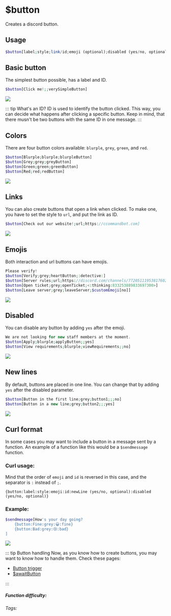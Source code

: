 # $button
Creates a discord button.

## Usage
```php
$button[label;style;link/id;emoji (optional);disabled (yes/no, optional);new line (yes/no, optional)]
```

## Basic button
The simplest button possible, has a label and ID.

```php
$button[Click me!;;verySimpleButton]
```
![](https://cdn.discordapp.com/attachments/957286111250624552/1126652117373964338/basic-button.png)

::: tip What's an ID?
ID is used to identify the button clicked. This way, you can decide what happens after clicking a specific button.
Keep in mind, that there musn't be two buttons with the same ID in one message.
:::

## Colors
There are four button colors available:
`blurple`, `grey`, `green`, and `red`.

```php
$button[Blurple;blurple;blurpleButton]
$button[Grey;grey;greyButton]
$button[Green;green;greenButton]
$button[Red;red;redButton]
```
![](https://cdn.discordapp.com/attachments/957286111250624552/1126656639915790428/color-buttons.png)

## Links
You can also create buttons that open a link when clicked.
To make one, you have to set the style to `url`, and put the link as ID.
```php
$button[Check out our website!;url;https://ccommandbot.com]
```
![](https://cdn.discordapp.com/attachments/957286111250624552/1126655903555399781/url-button.png)

## Emojis
Both interaction and url buttons can have emojis.
```php
Please verify!
$button[Verify;grey;heartButton;:detective:]
$button[Server rules;url;https://discord.com/channels/772051119538176021/772051119923789847/818136570896449577;đ]
$button[Open ticket;grey;openTicket;<:thinking:833253889833697300>]
$button[Leave server;grey;leaveServer;$customEmoji[no]]
```
![](https://cdn.discordapp.com/attachments/957286111250624552/1126661173086015498/image.png)

## Disabled
You can disable any button by adding `yes` after the emoji.
```php
We are not looking for new staff members at the moment.
$button[Apply;blurple;applyButton;;yes]
$button[View requirements;blurple;viewRequirements;;no]
```
![](https://cdn.discordapp.com/attachments/957286111250624552/1126662743408255056/image.png)

## New lines
By default, buttons are placed in one line.
You can change that by adding `yes` after the disabled parameter.
```php
$button[Button in the first line;grey;button1;;;no]
$button[Button in a new line;grey;button2;;;yes]
```
![](https://cdn.discordapp.com/attachments/957286111250624552/1126663318514450492/newlined.png)

## Curl format
In some cases you may want to include a button in a message sent by a function.
An example of a function like this would be a `$sendmessage` function.

### Curl usage:
Mind that the order of `emoji` and `id` is reversed in this case, and the separator is `:` instead of `;`.
```
{button:label:style:emoji:id:newLine (yes/no, optional):disabled (yes/no, optional)}
```

### Example:
```php
$sendmessage[How's your day going?
    {button:Fine:grey:😀:fine}
    {button:Bad:grey:😢:bad}
]
```
![](https://cdn.discordapp.com/attachments/957286111250624552/1126666908662513684/image.png)


::: tip Button handling
Now, as you know how to create buttons, you may want to know how to handle them.
Check these pages:

- [Button trigger](../../Trigger/button.md)
- [$awaitButton](./awaitbutton.md)

:::

##### Function difficulty: <Badge type="warning" text="Medium" vertical="middle" /> 
###### Tags: <Badge type="tip" text="button" vertical="middle" /> <Badge type="tip" text="component" vertical="middle" /> 